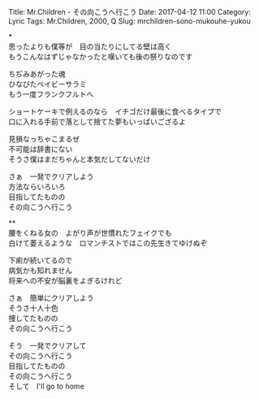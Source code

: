 Title: Mr.Children - その向こうへ行こう
Date: 2017-04-12 11:00
Category: Lyric
Tags: Mr.Children, 2000, Q
Slug: mrchildren-sono-mukouhe-yukou


\*  
思ったよりも僕等が　目の当たりにしてる壁は高く  
もうこんなはずじゃなかったと嘆いても後の祭りなのです  
  
ちぢみあがった魂  
ひなびたベイビーサラミ  
もう一度フランクフルトへ  
  
ショートケーキで例えるのなら　イチゴだけ最後に食べるタイプで  
口に入れる手前で落として捨てた夢もいっぱいござるよ  
  
見損なっちゃこまるぜ  
不可能は辞書にない  
そうさ僕はまだちゃんと本気だしてないだけ  
  
さぁ　一発でクリアしよう  
方法ならいろいろ  
目指してたものの  
その向こうへ行こう  
  
\**  
腰をくねる女の　よがり声が世慣れたフェイクでも  
白けて萎えるような　ロマンチストではこの先生きてゆけぬぞ  
  
下痢が続いてるので  
病気かも知れません  
将来への不安が脳裏をよぎるけれど  
  
さぁ　簡単にクリアしよう  
そうさ十人十色  
捜してたものの  
その向こうへ行こう  
  
そう　一発でクリアして  
その向こうへ行こう  
目指してたものの  
その向こうへ行こう  
そして　I'll go to home  
